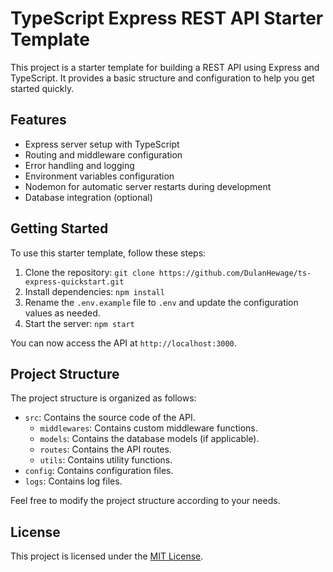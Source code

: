 # TypeScript Express REST API Starter Template

This project is a starter template for building a REST API using Express and TypeScript. It provides a basic structure and configuration to help you get started quickly.

## Features

- Express server setup with TypeScript
- Routing and middleware configuration
- Error handling and logging
- Environment variables configuration
- Nodemon for automatic server restarts during development
- Database integration (optional)

## Getting Started

To use this starter template, follow these steps:

1. Clone the repository: `git clone https://github.com/DulanHewage/ts-express-quickstart.git`
2. Install dependencies: `npm install`
3. Rename the `.env.example` file to `.env` and update the configuration values as needed.
4. Start the server: `npm start`

You can now access the API at `http://localhost:3000`.

## Project Structure

The project structure is organized as follows:

- `src`: Contains the source code of the API.
  - `middlewares`: Contains custom middleware functions.
  - `models`: Contains the database models (if applicable).
  - `routes`: Contains the API routes.
  - `utils`: Contains utility functions.
- `config`: Contains configuration files.
- `logs`: Contains log files.

Feel free to modify the project structure according to your needs.

## License

This project is licensed under the [MIT License](./LICENSE).
